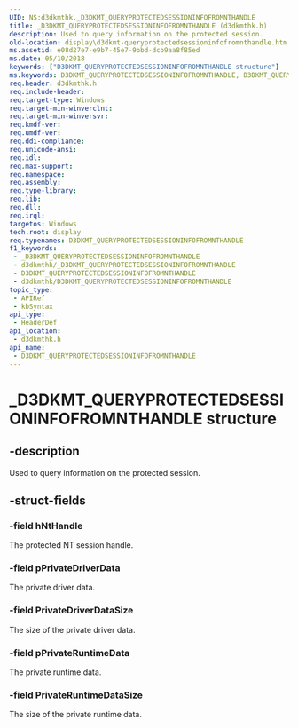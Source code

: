 ```yaml
---
UID: NS:d3dkmthk._D3DKMT_QUERYPROTECTEDSESSIONINFOFROMNTHANDLE
title: _D3DKMT_QUERYPROTECTEDSESSIONINFOFROMNTHANDLE (d3dkmthk.h)
description: Used to query information on the protected session.
old-location: display\d3dkmt-queryprotectedsessioninfofromnthandle.htm
ms.assetid: e08d27e7-e9b7-45e7-9bbd-dcb9aa8f85ed
ms.date: 05/10/2018
keywords: ["D3DKMT_QUERYPROTECTEDSESSIONINFOFROMNTHANDLE structure"]
ms.keywords: D3DKMT_QUERYPROTECTEDSESSIONINFOFROMNTHANDLE, D3DKMT_QUERYPROTECTEDSESSIONINFOFROMNTHANDLE structure [Display Devices], _D3DKMT_QUERYPROTECTEDSESSIONINFOFROMNTHANDLE, d3dkmthk/D3DKMT_QUERYPROTECTEDSESSIONINFOFROMNTHANDLE, display.d3dkmt-queryprotectedsessioninfofromnthandle
req.header: d3dkmthk.h
req.include-header: 
req.target-type: Windows
req.target-min-winverclnt: 
req.target-min-winversvr: 
req.kmdf-ver: 
req.umdf-ver: 
req.ddi-compliance: 
req.unicode-ansi: 
req.idl: 
req.max-support: 
req.namespace: 
req.assembly: 
req.type-library: 
req.lib: 
req.dll: 
req.irql: 
targetos: Windows
tech.root: display
req.typenames: D3DKMT_QUERYPROTECTEDSESSIONINFOFROMNTHANDLE
f1_keywords:
 - _D3DKMT_QUERYPROTECTEDSESSIONINFOFROMNTHANDLE
 - d3dkmthk/_D3DKMT_QUERYPROTECTEDSESSIONINFOFROMNTHANDLE
 - D3DKMT_QUERYPROTECTEDSESSIONINFOFROMNTHANDLE
 - d3dkmthk/D3DKMT_QUERYPROTECTEDSESSIONINFOFROMNTHANDLE
topic_type:
 - APIRef
 - kbSyntax
api_type:
 - HeaderDef
api_location:
 - d3dkmthk.h
api_name:
 - D3DKMT_QUERYPROTECTEDSESSIONINFOFROMNTHANDLE
---
```


# _D3DKMT_QUERYPROTECTEDSESSIONINFOFROMNTHANDLE structure


## -description

Used to query information on the protected session.

## -struct-fields

### -field hNtHandle

The protected NT session handle.

### -field pPrivateDriverData

The private driver data.

### -field PrivateDriverDataSize

The size of the private driver data.

### -field pPrivateRuntimeData

The private runtime data.

### -field PrivateRuntimeDataSize

The size of the private runtime data.

